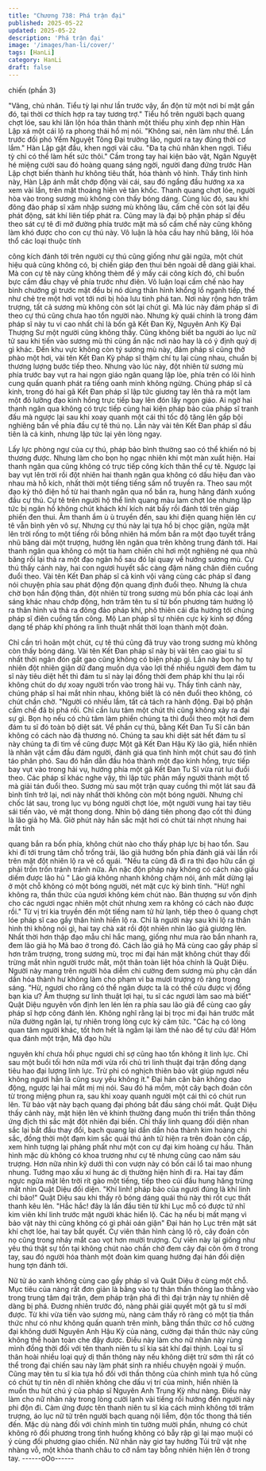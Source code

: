 ```yaml
---
title: "Chương 738: Phá trận đại"
published: 2025-05-22
updated: 2025-05-22
description: 'Phá trận đại'
image: '/images/han-li/cover/'
tags: [HanLi]
category: HanLi
draft: false
---
```


chiến (phần 3)

"Vâng, chủ nhân. Tiểu tỳ lại như lần trước vậy, ẩn độn từ một nơi
bí mật gần đó, tại thời cơ thích hợp ra tay tương trợ." Tiểu hồ trên
người bạch quang chợt lóe, sau khi lăn lộn hóa thân thành một
thiếu phụ xinh đẹp nhìn Hàn Lập xá một cái lộ ra phong thái hồ mị
nói.
"Không sai, nên làm như thế. Lần trước đối phó Yểm Nguyệt Tông
Đại trưởng lão, ngươi ra tay đúng thời cơ lắm." Hàn Lập gật đầu,
khen ngợi vài câu.
"Đa tạ chủ nhân khen ngợi. Tiểu tỳ chỉ có thể làm hết sức thôi."
Cầm trong tay hai kiện bảo vật, Ngân Nguyệt hé miệng cười sau
đó hoàng quang sáng ngời, người đang đứng trước Hàn Lập chợt
biến thành hư không tiêu thất, hóa thành vô hình.
Thấy tình hình này, Hàn Lập ánh mắt chớp động vài cái, sau đó
ngẩng đầu hướng xa xa xem vài lần, trên mặt thoáng hiện vẻ tàn
khốc.
Thanh quang chợt lóe, người hòa vào trong sương mù không còn
thấy bóng dáng.
Cùng lúc đó, sau khi đông đảo pháp sĩ xâm nhập sương mù
không lâu, cấm chế còn sót lại đều phát động, sát khí liên tiếp
phát ra.
Cũng may là đại bộ phận pháp sĩ đều theo sát cự tê đi mở đường
phía trước mặt mà số cấm chế này cũng không làm khó được cho
con cự thú này.
Vô luận là hỏa cầu hay nhũ băng, lôi hỏa thổ các loại thuộc tính

công kích đánh tới trên người cự thú cũng giống như gãi ngứa,
một chút hiệu quả cũng không có, bị chiến giáp đen thui bên
ngoài dễ dàng giải khai.
Mà con cự tê này cũng không thèm để ý mấy cái công kích đó, chỉ
buồn bực cắm đầu chạy về phía trước như điên.
Vô luận loại cấm chế nào hay bình chướng gì trước mặt đều bị nó
dùng thân hình khổng lồ ngạnh tiếp, thế như chẻ tre một hơi vọt
tới nơi bị hỏa lưu tinh phá tan. Nơi này rộng hơn trăm trượng, tất
cả sương mù không còn sót lại chút gì.
Mà lúc này đám pháp sĩ đi theo cự thú cũng chưa hao tổn người
nào.
Nhưng kỳ quái chính là trong đám pháp sĩ này tu vi cao nhất chỉ là
bốn gã Kết Đan Kỳ, Nguyên Anh Kỳ Đại Thượng Sư một người
cũng không thấy. Cũng không biết ba người áo lục nữ tử sau khi
tiến vào sương mù thì cũng ẩn nặc nơi nào hay là có ý định quỷ dị
gì khác.
Đến khu vực không còn tý sương mù này, đám pháp sĩ cũng thở
phào một hơi, vài tên Kết Đan Kỳ pháp sĩ thậm chí tụ lại cùng
nhau, chuẩn bị thương lượng bước tiếp theo.
Nhưng vào lúc này, đột nhiên từ sương mù phía trước bay vụt ra
hai ngọn giáo ngân quang lập lòe, phía trên có lôi hình cung quấn
quanh phát ra tiếng oanh minh không ngừng.
Chúng pháp sĩ cả kinh, trong đó hai gã Kết Đan pháp sĩ lập tức
giương tay lên thả ra một lam một đỏ lưỡng đạo kinh hồng trực
tiếp bay lên đón lấy ngọn giáo.
Ai ngờ hai thanh ngân qua không có trực tiếp cùng hai kiện pháp
bảo của pháp sĩ tranh đấu mà ngược lại sau khi xoay quanh một
cái thì tốc độ tăng lên gấp bội nghiêng bắn về phía đầu cự tê thú
nọ.
Lần này vài tên Kết Đan pháp sĩ đầu tiên là cả kinh, nhưng lập tức
lại yên lòng ngay.

Lấy lực phòng ngự của cự thú, pháp bảo bình thường sao có thể
khiến nó bị thương được.
Nhưng làm cho bọn họ ngạc nhiên khi một màn xuất hiện. Hai
thanh ngân qua cũng không có trực tiếp công kích thân thể cự tê.
Ngược lại bay vụt lên trời rồi đột nhiên hai thanh ngân qua không
có dấu hiệu đan vào nhau mà hỗ kích, nhất thời một tiếng tiếng
sấm nổ truyền ra. Theo sau một đạo kỳ thô điện hồ từ hai thanh
ngân qua nổ bắn ra, hung hăng đánh xuống đầu cự thú.
Cự tê trên người hộ thể linh quang màu lam chợt lóe nhưng lập
tức bị ngân hồ không chút khách khí kích nát bấy rồi đánh tới trên
giáp phiến đen thui.
Âm thanh ầm ù ù truyền đến, sau khi điện quang hiện lên cự tê
vẫn bình yên vô sự. Nhưng cự thú này lại tựa hồ bị chọc giận,
ngửa mặt lên trời rống to một tiếng rồi bỗng nhiên há mồm bắn ra
một đạo tuyết trắng nhũ băng dài một trượng, hướng lên ngân
qua trên không trung đánh tới.
Hai thanh ngân qua không có một tia ham chiến chỉ hơi một
nghiêng né qua nhũ băng rồi lại thả ra một đạo ngân hồ sau đó lại
quay về hướng sương mù.
Cự thú thấy cảnh này, hai con ngươi huyết sắc càng đậm nâng
chân điên cuồng đuổi theo.
Vài tên Kết Đan pháp sĩ cả kinh vội vàng cùng các pháp sĩ đang
nói chuyện phía sau phát động độn quang định đuổi theo.
Nhưng là chưa chờ bọn hắn động thân, đột nhiên từ trong sương
mù bốn phía các loại ánh sáng khác nhau chớp động, hơn trăm
tên tu sĩ từ bốn phương tám hướng lộ ra thân hình và thả ra đông
đảo pháp khí, phô thiên cái địa hướng tới chúng pháp sĩ điên
cuồng tấn công.
Mộ Lan pháp sĩ tự nhiên cực kỳ kinh sợ đồng dạng tế pháp khí
phóng ra linh thuật nhất thời loạn thành một đoàn.

Chỉ cần trì hoãn một chút, cự tê thú cũng đã truy vào trong sương
mù không còn thấy bóng dáng.
Vài tên Kết Đan pháp sĩ này bị vài tên cao giai tu sĩ nhất thời ngăn
đón gắt gao cũng không có biện pháp gì.
Lần này bọn họ tự nhiên đột nhiên giận dữ đang muốn dựa vào
lợi thế nhiều người đem đám tu sĩ này tiêu diệt hết thì đám tu sĩ
này lại đồng thời đem pháp khí thu lại rồi không chút do dự xoay
người trốn vào trong hải vụ.
Thấy tình cảnh này, chúng pháp sĩ hai mắt nhìn nhau, không biết
là có nên đuổi theo không, có chút chần chờ.
"Người có nhiều lắm, tất cả tách ra hành động. Đại bộ phận cấm
chế đã bị phá rồi. Chỉ cần lưu tâm một chút thì cũng không xảy ra
đại sự gì. Bọn họ nếu có chủ tâm làm phiền chúng ta thì đuổi theo
một hơi đem đám tu sĩ đó toàn bộ diệt sát. Về phần cự thú, bằng
Kết Đan Tu Sĩ căn bản không có cách nào đả thương nó. Chúng
ta sau khi diệt sát hết đám tu sĩ này chúng ta đi tìm về cũng được
Một gã Kết Đan Hậu Kỳ lão giả, hiển nhiên là nhân vật cầm đầu
đám người, đánh giá qua tình hình một chút sau đó tỉnh táo phân
phó.
Sau đó hắn dẫn đầu hóa thành một đạo kinh hồng, trực tiếp bay
vụt vào trong hải vụ, hướng phía một gã Kết Đan Tu Sĩ vừa rút lui
đuổi theo.
Các pháp sĩ khác nghe vậy, thì lập tức phân mấy người thành một
tổ mà giải tán đuổi theo.
Sương mù sau một trận quay cuồng thì một lát sau đã bình tĩnh
trở lại, nơi này nhất thời không còn một bóng người.
Nhưng chỉ chốc lát sau, trong lục vụ bóng người chợt lóe, một
người vung hai tay tiêu sái tiến vào, vẻ mặt thong dong.
Nhìn bộ dáng tiên phong đạo cốt thì đúng là lão giả họ Mã.
Giờ phút này hắn sắc mặt hơi có chút tái nhợt nhưng hai mắt tinh

quang bắn ra bốn phía, không chút nào cho thấy pháp lực bị hao
tổn.
Sau khi đi tới trung tâm chỗ trống trải, lão giả hướng bốn phía
đánh giá vài lần rồi trên mặt đột nhiên lộ ra vẻ cổ quái.
"Nếu ta cũng đã đi ra thì đạo hữu cần gì phải trốn trốn tránh tránh
nữa. Ẩn nặc độn pháp này không có cách nào giấu diếm được lão
hủ " Lão giả không nhanh không chậm nói, ánh mắt dừng lại ở
một chỗ không có một bóng người, nét mặt cực kỳ bình tĩnh.
"Hừ! nghĩ không ra, thần thức của ngươi không kém chút nào.
Bản thượng sư vốn định cho các ngươi ngạc nhiên một chút
nhưng xem ra không có cách nào được rồi." Từ vị trí kia truyền
đến một tiếng nam tử hừ lạnh, tiếp theo ô quang chợt lóe pháp sĩ
cao gầy thân hình hiển lộ ra.
Chỉ là người này sau khi lộ ra thân hình thì không nói gì, hai tay
chà xát rồi đột nhiên nhìn lão giả giương lên.
Nhất thời hơn thập đạo mẫu chỉ hắc mang, giống như mưa rào
bắn nhanh ra, đem lão giả họ Mã bao ở trong đó.
Cách lão giả họ Mã cùng cao gầy pháp sĩ hơn trăm trượng, trong
sương mù, trọc mi đại hán mặt không chút thay đổi trừng mắt nhìn
người trước mắt, một thân toàn liệt hỏa chính là Quật Diệu.
Người này mang trên người hỏa diễm chi cường đem sương mù
phụ cận dần dần hóa thành hư không làm cho phạm vi ba mươi
trượng rõ ràng trong sáng.
"Hừ, ngươi cho rằng có thể ngăn được ta là có thể cứu được vị
đồng bạn kia ư? Âm thượng sư linh thuật lợi hại, tu sĩ các ngươi
làm sao mà biết" Quật Diệu nguyên vốn định len lén lẻn ra phía
sau lão giả để cùng cao gầy pháp sĩ hợp công đánh lén. Không
nghĩ rằng lại bị trọc mi đại hán trước mắt nửa đường ngăn lại, tự
nhiên trong lòng cực kỳ căm tức.
"Các hạ có lòng quan tâm người khác, tốt hơn hết là ngẫm lại làm
thế nào để tự cứu đã! Hôm qua đánh một trận, Mã đạo hữu

nguyên khí chưa hồi phục ngươi chỉ sợ cũng hao tổn không ít linh
lực. Chỉ sau một buổi tối hơn nữa mới vừa rồi chủ trì linh thuật đại
trận đồng dạng tiêu hao đại lượng linh lực. Trừ phi có nghịch thiên
bảo vật giúp ngươi nếu không ngươi hẳn là cũng suy yếu không
ít." Đại hán căn bản không dao động, ngược lại hai mắt mị mị nói.
Sau đó há mồm, một cây bạch đoản côn từ trong miệng phun ra,
sau khi xoay quanh người một cái thì có chút run lên. Từ bảo vật
này bạch quang đại phóng bắt đầu sáng chói mắt.
Quật Diệu thấy cảnh này, mặt hiện lên vẻ khinh thường đang
muốn thi triển thần thông ứng địch thì sắc mặt đột nhiên đại biến.
Chỉ thấy linh quang đối diện nhan sắc lại bắt đầu thay đổi, bạch
quang lại dần dần hóa thành kim hoàng chi sắc, đồng thời một
đạm kim sắc quái thú ảnh tử hiện ra trên đoản côn cấp, xem hình
tượng lại phảng phất như một con cự đại kim hoàng cự hầu.
Thân hình mặc dù không có khoa trương như cự tê nhưng cũng
cao năm sáu trượng. Hơn nữa nhìn kỹ dưới thì con vượn này có
bốn cái lổ tai mao nhung nhung. Tướng mạo xấu xí hung ác dị
thường hiện hình đi ra. Hai tay đấm ngực ngửa mặt lên trời rít gào
một tiếng, tiếp theo cúi đầu hung hăng trừng mắt nhìn Quật Diệu
đối diện.
"Khí linh! pháp bảo của ngươi đúng là khí linh chi bảo!" Quật Diệu
sau khi thấy rõ bóng dáng quái thú này thì rốt cục thất thanh kêu
lên.
"Hắc hắc! đây là lần đầu tiên từ khi Lục mỗ có được tứ nhĩ kim
viên khí linh trước mặt người khác hiển lộ. Các hạ nếu bị mất
mạng vì bảo vật này thì cũng không có gì phải oán giận" Đại hán
họ Lục trên mặt sát khí chợt lóe, hai tay bắt quyết.
Cự viên thân hình càng lộ rõ, cây đoản côn nọ cũng trong nháy
mắt cao vọt hơn mười trượng. Cự viên này lại giống như yêu thú
thật sự tồn tại không chút nào chần chờ đem cây đại côn ôm ở
trong tay, sau đó người hóa thành một đoàn kim quang hướng đại
hán đối diện hung tợn đánh tới.

Nữ tử áo xanh không cùng cao gầy pháp sĩ và Quật Diệu ở cùng
một chỗ. Mục tiêu của nàng rất đơn giản là bằng vào tự thân thần
thông lao thẳng vào trong trung tâm đại trận, đem pháp trận phá
đi thì đại trận này tự nhiên dễ dàng bị phá.
Đương nhiên trước đó, nàng phải giải quyết một gã tu sĩ mới
được.
Từ khi vừa tiến vào sương mù, nàng cảm thấy rõ ràng có một tia
thần thức như có như không quấn quanh trên mình, bằng thần
thức cơ hồ cường đại không dưới Nguyên Anh Hậu Kỳ của nàng,
cường đại thần thức này cũng không thể hoàn toàn che đậy
được.
Điều này làm cho nữ nhân này rùng mình đồng thời đối với tên
thanh niên tu sĩ kia sát khí đại thịnh.
Loại tu sĩ thân hoài nhiều loại quỷ dị thần thông này nếu không
diệt trừ sớm thì rất có thể trong đại chiến sau này làm phát sinh ra
nhiều chuyện ngoài ý muốn. Cũng may tên tu sĩ kia tựa hồ đối với
thần thông của chính mình tựa hồ cũng có chút tự tin nên dĩ nhiên
không che dấu vị trí của mình, hiển nhiên là muốn thu hút chú ý
của pháp sĩ Nguyên Anh Trung Kỳ như nàng.
Điều này làm cho nữ nhân này trong lòng cười lạnh vài tiếng rồi
hướng đến người này phi độn đi.
Cảm ứng được tên thanh niên tu sĩ kia cách mình không tới trăm
trượng, áo lục nữ tử trên người bạch quang nội liễm, độn tốc
thong thả tiến đến.
Mặc dù nàng đối với chính mình tin tưởng mười phần, nhưng có
chút không rõ đối phương trong tình huống không có bẫy rập gì
lại mạo muội có ý cùng đối phương giao chiến.
Nữ nhân này giơ tay hướng Túi trữ vật nhẹ nhàng vỗ, một khỏa
thanh châu to cỡ nắm tay bỗng nhiên hiện lên ở trong tay.
------oOo------
